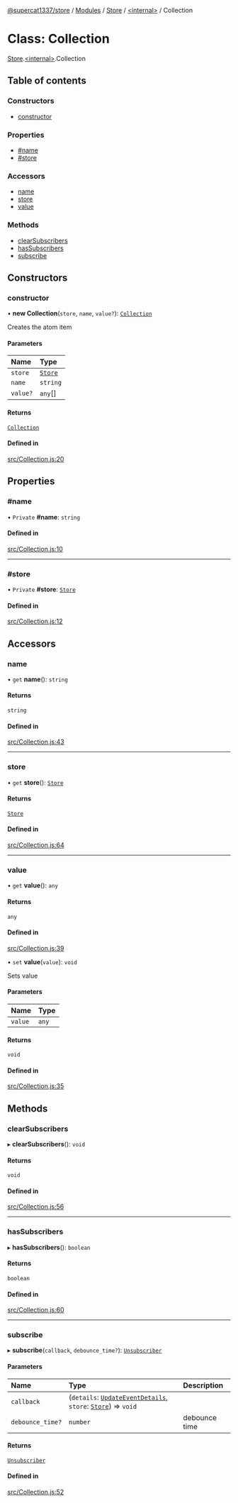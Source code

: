 [@supercat1337/store](../README.md) / [Modules](../modules.md) / [Store](../modules/Store.md) / [\<internal\>](../modules/Store._internal_.md) / Collection

# Class: Collection

[Store](../modules/Store.md).[\<internal\>](../modules/Store._internal_.md).Collection

## Table of contents

### Constructors

- [constructor](Store._internal_.Collection.md#constructor)

### Properties

- [#name](Store._internal_.Collection.md##name)
- [#store](Store._internal_.Collection.md##store)

### Accessors

- [name](Store._internal_.Collection.md#name)
- [store](Store._internal_.Collection.md#store)
- [value](Store._internal_.Collection.md#value)

### Methods

- [clearSubscribers](Store._internal_.Collection.md#clearsubscribers)
- [hasSubscribers](Store._internal_.Collection.md#hassubscribers)
- [subscribe](Store._internal_.Collection.md#subscribe)

## Constructors

### constructor

• **new Collection**(`store`, `name`, `value?`): [`Collection`](Store._internal_.Collection.md)

Creates the atom item

#### Parameters

| Name | Type |
| :------ | :------ |
| `store` | [`Store`](Store.Store.md) |
| `name` | `string` |
| `value?` | `any`[] |

#### Returns

[`Collection`](Store._internal_.Collection.md)

#### Defined in

[src/Collection.js:20](https://github.com/supercat911/store/blob/492144ca91b765921f083b275f23923206d91a7b/src/Collection.js#L20)

## Properties

### #name

• `Private` **#name**: `string`

#### Defined in

[src/Collection.js:10](https://github.com/supercat911/store/blob/492144ca91b765921f083b275f23923206d91a7b/src/Collection.js#L10)

___

### #store

• `Private` **#store**: [`Store`](Store.Store.md)

#### Defined in

[src/Collection.js:12](https://github.com/supercat911/store/blob/492144ca91b765921f083b275f23923206d91a7b/src/Collection.js#L12)

## Accessors

### name

• `get` **name**(): `string`

#### Returns

`string`

#### Defined in

[src/Collection.js:43](https://github.com/supercat911/store/blob/492144ca91b765921f083b275f23923206d91a7b/src/Collection.js#L43)

___

### store

• `get` **store**(): [`Store`](Store.Store.md)

#### Returns

[`Store`](Store.Store.md)

#### Defined in

[src/Collection.js:64](https://github.com/supercat911/store/blob/492144ca91b765921f083b275f23923206d91a7b/src/Collection.js#L64)

___

### value

• `get` **value**(): `any`

#### Returns

`any`

#### Defined in

[src/Collection.js:39](https://github.com/supercat911/store/blob/492144ca91b765921f083b275f23923206d91a7b/src/Collection.js#L39)

• `set` **value**(`value`): `void`

Sets value

#### Parameters

| Name | Type |
| :------ | :------ |
| `value` | `any` |

#### Returns

`void`

#### Defined in

[src/Collection.js:35](https://github.com/supercat911/store/blob/492144ca91b765921f083b275f23923206d91a7b/src/Collection.js#L35)

## Methods

### clearSubscribers

▸ **clearSubscribers**(): `void`

#### Returns

`void`

#### Defined in

[src/Collection.js:56](https://github.com/supercat911/store/blob/492144ca91b765921f083b275f23923206d91a7b/src/Collection.js#L56)

___

### hasSubscribers

▸ **hasSubscribers**(): `boolean`

#### Returns

`boolean`

#### Defined in

[src/Collection.js:60](https://github.com/supercat911/store/blob/492144ca91b765921f083b275f23923206d91a7b/src/Collection.js#L60)

___

### subscribe

▸ **subscribe**(`callback`, `debounce_time?`): [`Unsubscriber`](../modules/Store.md#unsubscriber)

#### Parameters

| Name | Type | Description |
| :------ | :------ | :------ |
| `callback` | (`details`: [`UpdateEventDetails`](Store.UpdateEventDetails.md), `store`: [`Store`](Store.Store.md)) => `void` |  |
| `debounce_time?` | `number` | debounce time |

#### Returns

[`Unsubscriber`](../modules/Store.md#unsubscriber)

#### Defined in

[src/Collection.js:52](https://github.com/supercat911/store/blob/492144ca91b765921f083b275f23923206d91a7b/src/Collection.js#L52)
